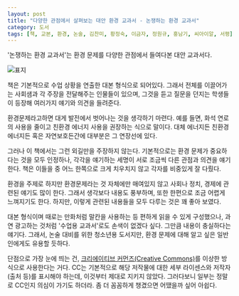```yaml
---
layout: post
title: "다양한 관점에서 살펴보는 대안 환경 교과서 - 논쟁하는 환경 교과서"
category: 도서
tags: [책, 교본, 환경, 논술, 김찬미, 황정숙, 이금자, 정원규, 홍남기, 씨아이알, 서평]
---
```


'논쟁하는 환경 교과서'는
환경 문제를 다양한 관점에서 들여다본 대안 교과서다.

![표지](https://lh3.googleusercontent.com/0TrhJB7rKpLR3ezC_iZmPVwfpUXoNk_KyqfPiRks9vS0l4DUyfOmk4UlxgecPHf9xqm2fK7V_rvTnQ=s480)

책은 기본적으로 수업 상황을 연출한 대본 형식으로 되어있다.
그래서 전체를 이끌어가는 사회샘과
각 주장을 전달해주는 인물들이 있으며,
그것을 듣고 질문을 던지는 학생들이 등장해
여러가지 얘기와 의견을 들려준다.

환경문제라고하면 대게 발전에서 벗어나는 것을 생각하기 마련다.
예를 들면, 화석 연로의 사용을 줄이고 친환경 에너지 사용을 권장하는 식으로 말이다.
대체 에너지든 친환경 에너지든 혹은 자연보호든간에 대부분은 그 연장선에 있다.

그러나 이 책에서는 그런 외길만을 주장하지 않는다.
기본적으로는 환경 문제가 중요하다는 것을 모두 인정하나,
각각을 얘기하는 세명이 서로 조금씩 다른 관점과 의견을 얘기한다.
책은 이들을 중 어느 한쪽으로 크게 치우치지 않고 각자를 비중있게 잘 다뤘다.

환경을 주제로 하지만
환경문제라는 것 자체에만 매여있지 않고
사회나 정치, 경제에 관련된 얘기도 많이 한다.
그래서 생각보다 내용도 풍부하며,
또한 한편으로 조금 어렵게 느껴지기도 한다.
하지만, 이렇게 관련된 내용들을 모두 다루는 것은 꽤 좋아 보였다.

대본 형식이며 때로는 만화처럼 말칸을 사용하는 등 편하게 읽을 수 있게 구성했으나,
과연 광고하는 것처럼 '수업용 교과서'로도 손색이 없겠다 싶다.
그만큼 내용이 충실하다는 얘기다.
그래서, 논술 대비를 위한 청소년용 도서지만,
환경 문제에 대해 알고 싶은 일반인에게도 유용할 듯하다.

단점으로 가장 눈에 띄는 건,
[크리에이티브 커먼즈(Creative Commons)](https://creativecommons.org/)를 이상한 방식으로 사용한다는 거다.
CC는 기본적으로 해당 저작물에 대한 세부 라이센스와 저작자(출처 등)를 표시해야 하는데,
이것부터 제대로 지키지 않았다.
그러다보니 일부는 정말로 CC인지 의심이 가기도 하더라.
좀 더 꼼꼼하게 챙겼으면 어땠을까 싶어 아쉽다.
